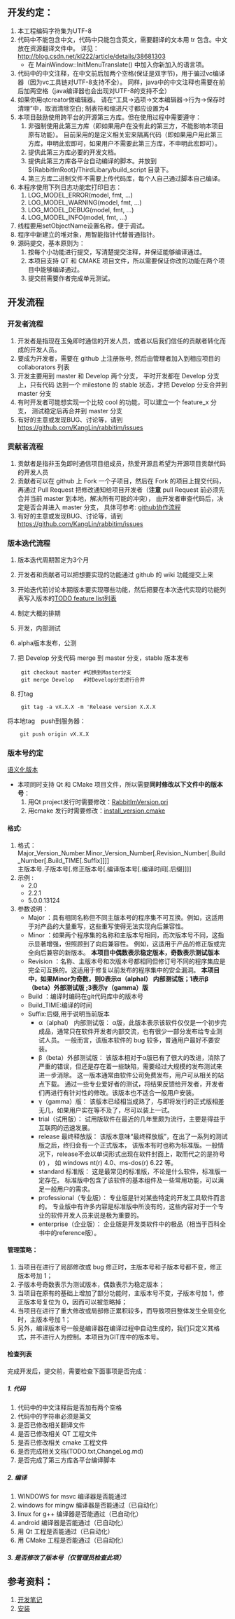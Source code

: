 开发约定：
--------

1. 本工程编码字符集为UTF-8
2. 代码中不能包含中文，代码中只能包含英文，需要翻译的文本用 tr 包含。中文放在资源翻译文件中。
  详见：http://blog.csdn.net/kl222/article/details/38681303
    + 在 MainWindow::InitMenuTranslate() 中加入你新加入的语言项。  
3. 代码中的中文注释，在中文前后加两个空格(保证是双字节)，用于骗过vc编译器（因为vc工具链对UTF-8支持不全）。
    同样，java中的中文注释也需要在前后加两空格（java编译器也会出现对UTF-8的支持不全）  
4. 如果你用qtcreator做编辑器。
    请在“工具->选项->文本编辑器->行为->保存时清理”中，取消清除空白;
    制表符和缩进尺寸都应设置为4
5. 本项目鼓励使用跨平台的开源第三方库。但在使用过程中需要遵守：
    1. 非强制使用此第三方库（即如果用户在没有此的第三方，不能影响本项目原有功能）。
        目前采用的是定义相关宏来隔离代码（即如果用户用此第三方库，申明此宏即可，如果用户不需要此第三方库，不申明此宏即可）。
    2. 提供此第三方库必要的开发文档。
    3. 提供此第三方库各平台自动编译的脚本。并放到 ${RabbitImRoot}/ThirdLibary/build_script 目录下。
    4. 第三方库二进制文件不需要上传代码库，每个人自己通过脚本自己编译。
6. 本程序使用下列日志功能宏打印日志：
    1. LOG_MODEL_ERROR(model, fmt, ...)
    2. LOG_MODEL_WARNING(model, fmt, ...)
    3. LOG_MODEL_DEBUG(model, fmt, ...) 
    4. LOG_MODEL_INFO(model, fmt, ...)
7. 线程要用setObjectName设置名称，便于调试。
8. 程序中新建立的堆对象，用智能指针代替普通指针。
9. 源码提交，基本原则为：
    1. 按每个小功能进行提交，写清楚提交注释，并保证能够编译通过。
    2. 本项目支持 QT 和 CMAKE 项目文件，所以需要保证你改的功能在两个项目中能够编译通过。
    3. 提交前需要作者完成单元测试。
  
开发流程
--------

### 开发者流程

1. 开发者是指现在玉兔即时通信的开发人员，或者以后我们信任的贡献者转化而成的开发人员。
2. 要成为开发者，需要在 github 上注册账号, 然后由管理者加入到相应项目的 collaborators 列表
3. 开发主要用到 master 和 Develop 两个分支， 平时开发都在 Develop 分支上，只有代码
    达到一个 milestone 的 stable 状态，才把 Develop 分支合并到 master 分支
4. 有时开发者可能想实现一个比较 cool 的功能，可以建立一个 feature_x 分支，
    测试稳定后再合并到 master 分支
5. 有好的主意或发现BUG、讨论等，请到 https://github.com/KangLin/rabbitim/issues

### 贡献者流程

1. 贡献者是指非玉兔即时通信项目组成员，热爱开源且希望为开源项目贡献代码的开发人员
2. 贡献者可以在 github 上 Fork 一个子项目，然后在 Fork 的项目上提交代码，
    再通过 Pull Request 把修改通知给项目开发者（**注意** pull Request 前必须先合并当前 master 到本地，解决所有可能的冲突），
    由开发者审查代码后，决定是否合并进入 master 分支， 具体可参考: 
    [github协作流程](http://www.worldhello.net/gotgithub/04-work-with-others/010-fork-and-pull.html)
3. 有好的主意或发现BUG、讨论等，请到 https://github.com/KangLin/rabbitim/issues

### 版本迭代流程
1. 版本迭代周期暂定为3个月
2. 开发者和贡献者可以把想要实现的功能通过 github 的 wiki 功能提交上来
3. 开始迭代前讨论本期版本要实现哪些功能，然后把要在本次迭代实现的功能列表写入版本的[TODO feature list列表](TODO.txt)
4. 制定大概的排期
5. 开发，内部测试
6. alpha版本发布，公测
7. 把 Develop 分支代码 merge 到 master 分支，stable 版本发布

        git checkout master #切换到Master分支
        git merge Develop   #对Develop分支进行合并

8. 打tag

        git tag -a vX.X.X -m 'Release version X.X.X

将本地tag　push到服务器：

        git push origin vX.X.X

### 版本号约定

[语义化版本](http://semver.org/)

* 本项同时支持 Qt 和 CMake 项目文件，所以需要**同时修改以下文件中的版本号**：
    1. 用Qt project发行时需要修改：[RabbitImVersion.pri](./../pri/RabbitImVersion.pri)
    2. 用cmake 发行时需要修改：[install_version.cmake](./../cmake/install_version.cmake)

#### 格式:
1. 格式：  
    Major_Version_Number.Minor_Version_Number[.Revision_Number[.Build_Number[.Build_TIME[.Suffix]]]]  
    主版本号.子版本号[.修正版本号[.编译版本号[.编译时间[.后缀]]]]
2. 示例 :
    * 2.0
    * 2.2.1
    * 5.0.0.13124
3. 参数说明：
    + Major ：具有相同名称但不同主版本号的程序集不可互换。例如，这适用于对产品的大量重写，这些重写使得无法实现向后兼容性。
    + Minor ：如果两个程序集的名称和主版本号相同，而次版本号不同，这指示显著增强，但照顾到了向后兼容性。
        例如，这适用于产品的修正版或完全向后兼容的新版本。
        **本项目中偶数表示稳定版本，奇数表示测试版本**
    + Revision ：名称、主版本号和次版本号都相同但修订号不同的程序集应是完全可互换的。这适用于修复以前发布的程序集中的安全漏洞。
        **本项目中，如果Minor为奇数，则0表示α（alphal） 内部测试版；1表示β（beta）外部测试版 ;3表示γ（gamma）版**
    + Build ：编译时编码在git代码库中的版本号
    + Build_TIME:编译的时间
    + Suffix:后缀,用于说明当前版本
        * α（alphal） 内部测试版：
            α版，此版本表示该软件仅仅是一个初步完成品，通常只在软件开发者内部交流，也有很少一部分发布给专业测试人员。
            一般而言，该版本软件的 bug 较多，普通用户最好不要安装。 
        * β（beta）外部测试版：
            该版本相对于α版已有了很大的改进，消除了严重的错误，但还是存在着一些缺陷，需要经过大规模的发布测试来进一步消除。
            这一版本通常由软件公司免费发布，用户可从相关的站点下载。
            通过一些专业爱好者的测试，将结果反馈给开发者，开发者们再进行有针对性的修改。该版本也不适合一般用户安装。
        * γ（gamma）版：
            该版本已经相当成熟了，与即将发行的正式版相差无几，如果用户实在等不及了，尽可以装上一试。
        * trial（试用版）：
            试用版软件在最近的几年里颇为流行，主要是得益于互联网的迅速发展。
        * release 最终释放版：
            该版本意味“最终释放版”，在出了一系列的测试版之后，终归会有一个正式版本，
            该版本有时也称为标准版。一般情况下，release不会以单词形式出现在软件封面上，取而代之的是符号 (r) ，
            如 windows nt(r) 4.0、ms-dos(r) 6.22 等。
        * standard 标准版：
            这是最常见的标准版，不论是什么软件，标准版一定存在。
            标准版中包含了该软件的基本组件及一些常用功能，可以满足一般用户的需求。
        * professional（专业版）：
            专业版是针对某些特定的开发工具软件而言的。
            专业版中有许多内容是标准版中所没有的，这些内容对于一个专业的软件开发人员来说是极为重要的。
        * enterprise（企业版）：
            企业版是开发类软件中的极品（相当于百科全书中的reference版）。

#### 管理策略：
1. 当项目在进行了局部修改或 bug 修正时，主版本号和子版本号都不变，修正版本号加 1；
2. 子版本号奇数表示为测试版本，偶数表示为稳定版本；
3. 当项目在原有的基础上增加了部分功能时，主版本号不变，子版本号加 1，修正版本号复位为 0，因而可以被忽略掉；
4. 当项目在进行了重大修改或局部修正累积较多，而导致项目整体发生全局变化时，主版本号加 1；
5. 另外，编译版本号一般是编译器在编译过程中自动生成的，我们只定义其格式，并不进行人为控制。本项目为GIT库中的版本号。

#### 检查列表
完成开发后，提交前，需要检查下面事项是否完成：

##### 1. 代码
1. 代码中的中文注释后是否加有两个空格
2. 代码中的字符串必须是英文
3. 是否已修改相关翻译文件
4. 是否已修改相关 QT 工程文件
5. 是否已修改相关 cmake 工程文件
6. 是否完成相关文档(TODO.txt,ChangeLog.md)
7. 是否完成了第三方库各平台编译脚本

##### 2. 编译
1. WINDOWS for msvc 编译器是否能通过
2. windows for mingw 编译器是否能通过（已自动化）
3. linux for g++ 编译器是否能通过（已自动化）
4. android 编译器是否能通过（已自动化）
5. 用 Qt 工程是否能通过（已自动化）
6. 用 CMake 工程是否能通过（已自动化）

##### 3. 是否修改了版本号（仅管理员检查此项）

参考资料：
--------

1. [开发笔记](./Books/开发笔记.md)
2. [安装](INSTALL.md)
